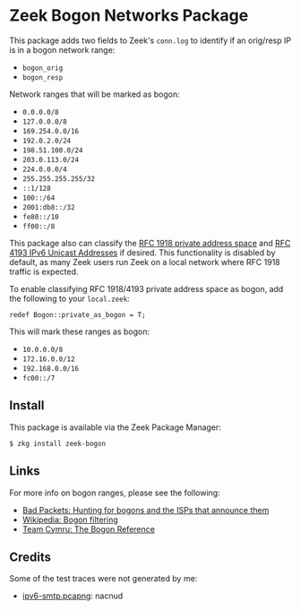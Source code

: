 # Zeek Bogon Networks Package

This package adds two fields to Zeek's `conn.log` to identify if an orig/resp IP is in a bogon network range:

* `bogon_orig`
* `bogon_resp`

Network ranges that will be marked as bogon:

* `0.0.0.0/8`
* `127.0.0.0/8`
* `169.254.0.0/16`
* `192.0.2.0/24`
* `198.51.100.0/24`
* `203.0.113.0/24`
* `224.0.0.0/4`
* `255.255.255.255/32`
* `::1/128`
* `100::/64`
* `2001:db8::/32`
* `fe80::/10`
* `ff00::/8`

This package also can classify the [RFC 1918 private address space](https://tools.ietf.org/html/rfc1918#section-3) and [RFC 4193 IPv6 Unicast Addresses](https://tools.ietf.org/html/rfc4193#section-3) if desired. This functionality is disabled by default, as many Zeek users run Zeek on a local network where RFC 1918 traffic is expected.

To enable classifying RFC 1918/4193 private address space as bogon, add the following to your `local.zeek`:

```zeek
redef Bogon::private_as_bogon = T;
```

This will mark these ranges as bogon:

* `10.0.0.0/8`
* `172.16.0.0/12`
* `192.168.0.0/16`
* `fc00::/7`

## Install

This package is available via the Zeek Package Manager:

```
$ zkg install zeek-bogon
```

## Links

For more info on bogon ranges, please see the following:

* [Bad Packets: Hunting for bogons and the ISPs that announce them](https://badpackets.net/hunting-for-bogons-and-the-isps-that-announce-them/)
* [Wikipedia: Bogon filtering](https://en.wikipedia.org/wiki/Bogon_filtering)
* [Team Cymru: The Bogon Reference](https://team-cymru.com/community-services/bogon-reference/)

## Credits

Some of the test traces were not generated by me:

* [ipv6-smtp.pcapng](https://packetlife.net/captures/protocol/ipv6/): nacnud
